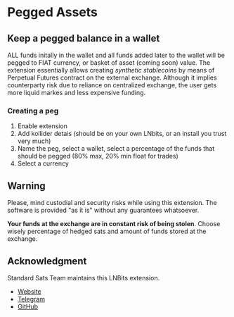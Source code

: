 # Pegged Assets

## Keep a pegged balance in a wallet

ALL funds initally in the wallet and all funds added later to the wallet will be pegged to FIAT currency, or basket of asset (coming soon) value. The extension essentially allows creating *synthetic stablecoins* by means of Perpetual Futures contract on the external exchange. Although it implies counterparty risk due to reliance on centralized exchange, the user gets more liquid markes and less expensive funding.

### Creating a peg

1. Enable extension
2. Add kollider detais (should be on your own LNbits, or an install you trust very much)
3. Name the peg, select a wallet, select a percentage of the funds that should be pegged (80% max, 20% min float for trades)
4. Select a currency

## Warning

Please, mind custodial and security risks while using this extension. The software is provided "as it is" without any guarantees whatsoever.

**Your funds at the exchange are in constant risk of being stolen**. Choose wisely percentage of hedged sats and amount of funds stored at the exchange.

## Acknowledgment

Standard Sats Team maintains this LNBits extension.

* [Website](https://standardsats.github.io/)
* [Telegram](https://t.me/StandardSatsCommunity)
* [GitHub](https://github.com/standardsats)

